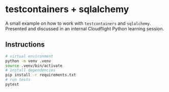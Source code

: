 # testcontainers + sqlalchemy

A small example on how to work with `testcontainers` and `sqlalchemy`.
Presented and discussed in an internal Cloudflight Python learning session.

## Instructions

```sh
# virtual environment
python -m venv .venv
source .venv/bin/activate
# install dependencies
pip install -r requirements.txt
# run tests
pytest
```
